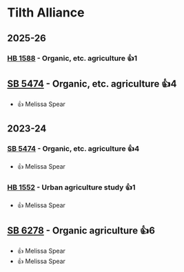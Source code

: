 # Tilth Alliance
## 2025-26

### [HB 1588](/bill/2025-26/hb/1588/) - Organic, etc. agriculture 👍1  

## [SB 5474](/bill/2025-26/sb/5474/) - Organic, etc. agriculture 👍4  
* 👍 Melissa Spear

## 2023-24

### [SB 5474](/bill/2023-24/sb/5474/) - Organic, etc. agriculture 👍4  
* 👍 Melissa Spear

### [HB 1552](/bill/2023-24/hb/1552/) - Urban agriculture study 👍1  
* 👍 Melissa Spear

## [SB 6278](/bill/2023-24/sb/6278/) - Organic agriculture 👍6  
* 👍 Melissa Spear
* 👍 Melissa Spear
